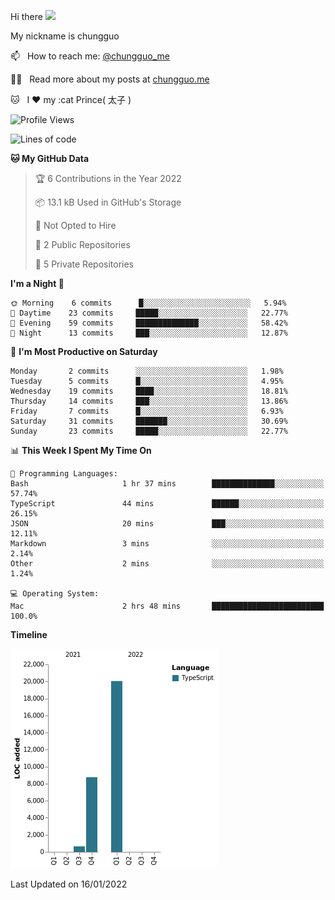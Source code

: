 Hi there <img src="https://media.giphy.com/media/hvRJCLFzcasrR4ia7z/giphy.gif" width="25px">

My nickname is chungguo


📫 &nbsp; How to reach me: [@chungguo_me](https://twitter.com/chungguo_me)

👨‍💻 &nbsp; Read more about my posts at [chungguo.me](https://chungguo.me)

🐱 &nbsp; I :heart: my :cat Prince( 太子 )

<!--START_SECTION:waka-->
![Profile Views](http://img.shields.io/badge/Profile%20Views-5-blue)

![Lines of code](https://img.shields.io/badge/From%20Hello%20World%20I%27ve%20Written-29%20Thousand%20lines%20of%20code-blue)

**🐱 My GitHub Data** 

> 🏆 6 Contributions in the Year 2022
 > 
> 📦 13.1 kB Used in GitHub's Storage 
 > 
> 🚫 Not Opted to Hire
 > 
> 📜 2 Public Repositories 
 > 
> 🔑 5 Private Repositories  
 > 
**I'm a Night 🦉** 

```text
🌞 Morning    6 commits      █░░░░░░░░░░░░░░░░░░░░░░░░   5.94% 
🌆 Daytime    23 commits     █████░░░░░░░░░░░░░░░░░░░░   22.77% 
🌃 Evening    59 commits     ██████████████░░░░░░░░░░░   58.42% 
🌙 Night      13 commits     ███░░░░░░░░░░░░░░░░░░░░░░   12.87%

```
📅 **I'm Most Productive on Saturday** 

```text
Monday       2 commits      ░░░░░░░░░░░░░░░░░░░░░░░░░   1.98% 
Tuesday      5 commits      █░░░░░░░░░░░░░░░░░░░░░░░░   4.95% 
Wednesday    19 commits     ████░░░░░░░░░░░░░░░░░░░░░   18.81% 
Thursday     14 commits     ███░░░░░░░░░░░░░░░░░░░░░░   13.86% 
Friday       7 commits      █░░░░░░░░░░░░░░░░░░░░░░░░   6.93% 
Saturday     31 commits     ███████░░░░░░░░░░░░░░░░░░   30.69% 
Sunday       23 commits     █████░░░░░░░░░░░░░░░░░░░░   22.77%

```


📊 **This Week I Spent My Time On** 

```text
💬 Programming Languages: 
Bash                     1 hr 37 mins        ██████████████░░░░░░░░░░░   57.74% 
TypeScript               44 mins             ██████░░░░░░░░░░░░░░░░░░░   26.15% 
JSON                     20 mins             ███░░░░░░░░░░░░░░░░░░░░░░   12.11% 
Markdown                 3 mins              ░░░░░░░░░░░░░░░░░░░░░░░░░   2.14% 
Other                    2 mins              ░░░░░░░░░░░░░░░░░░░░░░░░░   1.24%

💻 Operating System: 
Mac                      2 hrs 48 mins       █████████████████████████   100.0%

```

**Timeline**

![Chart not found](https://raw.githubusercontent.com/chungguo/chungguo/main/charts/bar_graph.png) 


 Last Updated on 16/01/2022
<!--END_SECTION:waka-->
